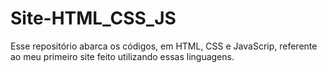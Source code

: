 # Site-HTML_CSS_JS
Esse repositório abarca os códigos, em HTML, CSS e JavaScrip, referente ao meu primeiro site feito utilizando essas linguagens.
